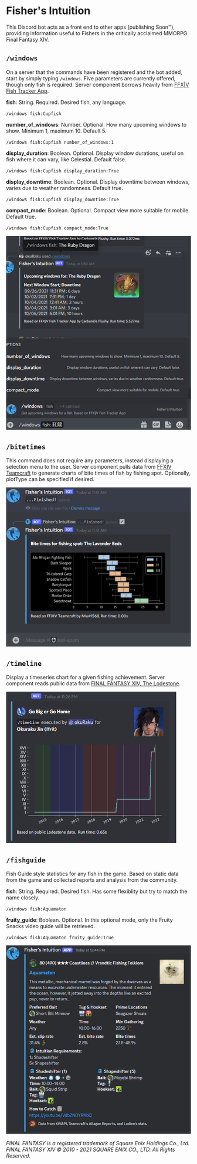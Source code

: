 # Fisher's Intuition
This Discord bot acts as a front end to other apps (publishing Soon&trade;), providing information useful to Fishers in the critically acclaimed MMORPG Final Fantasy XIV.

## `/windows`

On a server that the commands have been registered and the bot added, start by simply typing `/windows`.  Five parameters are currently offered, though only fish is required.
Server component borrows heavily from [FFX|V Fish Tracker App](https://github.com/icykoneko/ff14-fish-tracker-app).

**fish**: String.  Required.  Desired fish, any language.
```
/windows fish:Cupfish
```

**number_of_windows**: Number. Optional.  How many upcoming windows to show.  Minimum 1, maximum 10.  Default 5.


```
/windows fish:Cupfish number_of_windows:1
```

**display_duration**:  Boolean. Optional.  Display window durations, useful on fish where it can vary, like Celestial.  Default false. 


```
/windows fish:Cupfish display_duration:True
```

**display_downtime**:  Boolean. Optional.  Display downtime between windows, varies due to weather randomness.  Default true.


```
/windows fish:Cupfish display_downtime:True
```

**compact_mode**:  Boolean. Optional.  Compact view more suitable for mobile. Default true.

```
/windows fish:Cupfish compact_mode:True
```

![Discord screenshot](screenshot1.png "Screenshot")

## `/bitetimes`

This command does not require any parameters, instead displaying a selection menu to the user.  Server component pulls data from [FFXIV Teamcraft](https://github.com/ffxiv-teamcraft/ffxiv-teamcraft) to generate charts of bite times of fish by fishing spot.  Optionally, plotType can be specified if desired.

![Demo of /bitetimes](bitetimes.gif "Bitetimes")

## `/timeline`

Display a timeseries chart for a given fishing achievement.  Server component reads public data from [FINAL FANTASY XIV, The Lodestone](https://na.finalfantasyxiv.com/lodestone/).

![Demo of /timeline](screenshot2.png "timeline")

## `/fishguide`

Fish Guide style statistics for any fish in the game.  Based on static data from the game and collected reports and analysis from the community.

**fish**: String.  Required.  Desired fish. Has some flexiblity but try to match the name closely.
```
/windows fish:Aquamaton
```

**fruity_guide**:  Boolean. Optional.  In this optional mode, only the Fruity Snacks video guide will be retrieved.

```
/windows fish:Aquamaton fruity_guide:True
```

![Demo of /fishguide](screenshot3.png "fishguide")



*FINAL FANTASY is a registered trademark of Square Enix Holdings Co., Ltd.
FINAL FANTASY XIV © 2010 - 2021 SQUARE ENIX CO., LTD. All Rights Reserved.*
